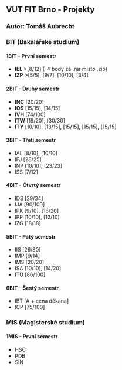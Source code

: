 ## VUT FIT Brno - Projekty

### Autor: Tomáš Aubrecht

### **BIT** (Bakalářské studium)
#### **1BIT** - První semestr
- **IEL** >[8/12] (-4 body za .rar místo .zip)
- **IZP** >[5/5], [9/7], [10/10], [3/4]

#### **2BIT** - Druhý semestr
- **INC** [20/20]
- **IOS** [15/15], [14/15]
- **IVH** [74/100]
- **ITW** [19/20], [30/30]
- **ITY** [10/10], [13/15], [15/15], [15/15], [15/15]

#### **3BIT** - Třetí semestr
- IAL [8/10], [10/10]
- IFJ [28/25]
- INP [10/10], [23/23]
- ISS [7/12]

#### **4BIT** - Čtvrtý semestr
- IDS [29/34]
- IJA [90/100]
- IPK [9/10], [16/20]
- IPP [10/10], [12/10]
- IZG [18/18]

#### **5BIT** - Pátý semestr
- IIS [26/30]
- IMP [9/14]
- IMS [20/20]
- ISA [10/10], [14/20]
- ITU [86/100]

#### **6BIT** - Šestý semestr
- IBT [A + cena děkana]
- ICP [75/100]


### **MIS** (Magisterské studium)
#### **1MIS** - První semestr
- HSC
- PDB
- SIN
